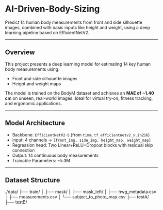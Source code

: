 # AI-Driven-Body-Sizing

Predict 14 human body measurements from front and side silhouette images, combined with basic inputs like height and weight, using a deep learning pipeline based on EfficientNetV2.

---

##  Overview

This project presents a deep learning model for estimating 14 key human body measurements using:
- Front and side silhouette images
- Height and weight maps

The model is trained on the BodyM dataset and achieves an **MAE of ~1.40 cm** on unseen, real-world images. Ideal for virtual try-on, fitness tracking, and ergonomic applications.

---

##  Model Architecture

- Backbone: `EfficientNetV2-S` (from `timm`, `tf_efficientnetv2_s.in21k`)
- Input: 4 channels → `[front_img, side_img, height_map, weight_map]`
- Regression head: Two Linear+ReLU+Dropout blocks with residual skip connection
- Output: 14 continuous body measurements
- Trainable Parameters: ~5.3M

---

## Dataset Structure
./data/
├── train/
│   ├── mask/
│   ├── mask_left/
│   ├── hwg_metadata.csv
│   ├── measurements.csv
│   └── subject_to_photo_map.csv
├── testA/
├── testB/

